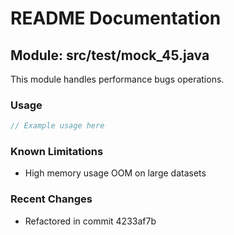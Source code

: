 # README Documentation

## Module: src/test/mock_45.java

This module handles performance bugs operations.

### Usage

```javascript
// Example usage here
```

### Known Limitations

- High memory usage OOM on large datasets

### Recent Changes

- Refactored in commit 4233af7b
